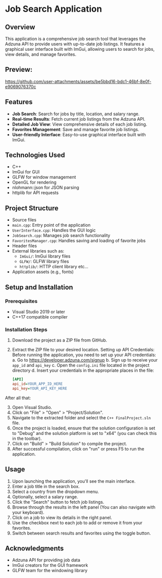 # Job Search Application

## Overview
This application is a comprehensive job search tool that leverages the Adzuna API to provide users with up-to-date job listings.
It features a graphical user interface built with ImGui, allowing users to search for jobs, view details, and manage favorites.

## Preview:
https://github.com/user-attachments/assets/be5bbd16-bdc1-46bf-8e0f-e9069076370c

## Features
- **Job Search**: Search for jobs by title, location, and salary range.
- **Real-time Results**: Fetch current job listings from the Adzuna API.
- **Detailed Job View**: View comprehensive details of each job listing.
- **Favorites Management**: Save and manage favorite job listings.
- **User-friendly Interface**: Easy-to-use graphical interface built with ImGui.

## Technologies Used
- C++
- ImGui for GUI
- GLFW for window management
- OpenGL for rendering
- nlohmann::json for JSON parsing
- httplib for API requests

## Project Structure
  - Source files
  - `main.cpp`: Entry point of the application
  - `UserInterface.cpp`: Handles the GUI logic
  - `JobSearch.cpp`: Manages job search functionality
  - `FavoritesManager.cpp`: Handles saving and loading of favorite jobs
  - Header files
  - External libraries such as:
      - `ImGui/`: ImGui library files
      - `GLFW/`: GLFW library files
      - `httplib/`: HTTP client library
         etc...
  - Application assets (e.g., fonts)

## Setup and Installation

### Prerequisites
- Visual Studio 2019 or later
- C++17 compatible compiler

### Installation Steps
1. Download the project as a ZIP file from GitHub.
2. Extract the ZIP file to your desired location.
Setting up API Credentials:
Before running the application, you need to set up your API credentials:
a. Go to https://developer.adzuna.com/signup
b. Sign up to receive your `app_id` and `api_key`
c. Open the `config.ini` file located in the project directory
d. Insert your credentials in the appropriate places in the file:

   ```ini
   [API]
   api_id=YOUR_APP_ID_HERE
   api_key=YOUR_API_KEY_HERE

After all that:
   
3. Open Visual Studio.
4. Click on "File" > "Open" > "Project/Solution".
5. Navigate to the extracted folder and select the `C++ FinalProject.sln` file.
6. Once the project is loaded, ensure that the solution configuration is set to "Debug" and the solution platform is set to "x64" (you can check this in the toolbar).
7. Click on "Build" > "Build Solution" to compile the project.
8. After successful compilation, click on "run" or press F5 to run the application.

## Usage
1. Upon launching the application, you'll see the main interface.
2. Enter a job title in the search box.
3. Select a country from the dropdown menu.
4. Optionally, select a salary range.
5. Click the "Search" button to fetch job listings.
6. Browse through the results in the left panel (You can also navigate with your keyboard).
7. Click on a job to view its details in the right panel.
8. Use the checkbox next to each job to add or remove it from your favorites.
9. Switch between search results and favorites using the toggle button.

## Acknowledgments
- Adzuna API for providing job data
- ImGui creators for the GUI framework
- GLFW team for the windowing library
